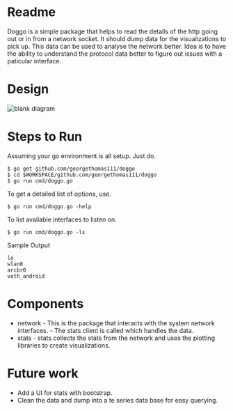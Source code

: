 # Readme

Doggo is a simple package that helps to read the details of the http going out or in from a network socket.
It should dump data for the visualizations to pick up. This data can be used to analyse the network better.
Idea is to have the ability to understand the protocol data better to figure out issues with a paticular interface. 

# Design

![blank diagram](https://user-images.githubusercontent.com/778330/44226517-38a5b780-a145-11e8-9b85-59f888c068f0.png)

# Steps to Run

 Assuming your go environment is all setup. Just do.

```
$ go get github.com/georgethomas111/doggo
$ cd $WORKSPACE/github.com/georgethomas111/doggo
$ go run cmd/doggo.go
```

 To get a detailed list of options, use.
```
$ go run cmd/doggo.go -help
```

 To list available interfaces to listen on.
```
$ go run cmd/doggo.go -ls
```

 Sample Output

```
lo
wlan0
arcbr0
veth_android
```

# Components 

* network - This is the package that interacts with the system network interfaces.
          - The stats client is called which handles the data.
* stats - stats collects the stats from the network and uses the plotting libraries to create visualizations. 

# Future work

* Add a UI for stats with bootstrap.
* Clean the data and dump into a te series data base for easy querying.


